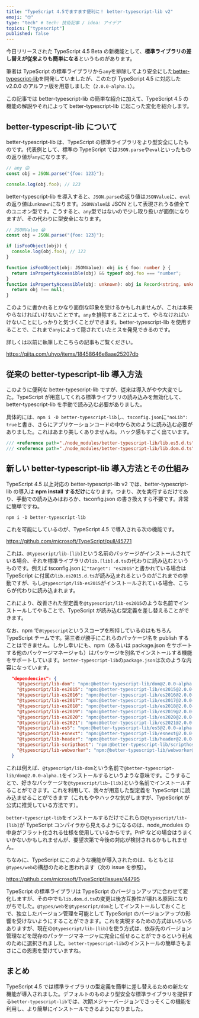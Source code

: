 ```yaml
---
title: "TypeScript 4.5でますます便利に！ better-typescript-lib v2"
emoji: "🤓"
type: "tech" # tech: 技術記事 / idea: アイデア
topics: ["typescript"]
published: false
---
```


今日リリースされた TypeScript 4.5 Beta の新機能として、**標準ライブラリの差し替えが従来よりも簡単になる**というものがあります。

筆者は TypeScript の標準ライブラリから`any`を排除してより安全にした[better-typescript-lib](https://github.com/uhyo/better-typescript-lib)を開発していましたが、このたび TypeScript 4.5 に対応した v2.0.0 のアルファ版を用意しました（`2.0.0-alpha.1`）。

この記事では better-typescript-lib の簡単な紹介に加えて、TypeScript 4.5 の機能の解説やそれによって better-typescript-lib に起こった変化を紹介します。

## better-typescript-lib について

better-typescript-lib は、TypeScript の標準ライブラリをより型安全にしたものです。代表例として、標準の TypeScript では`JSON.parse`や`eval`といったものの返り値が`any`になります。

```ts
// any 😩
const obj = JSON.parse("{foo: 123}");

console.log(obj.foo); // 123
```

better-typescript-lib を導入すると、`JSON.parse`の返り値は`JSONValue`に、`eval`の返り値は`unknown`になります。`JSONValue`は JSON として表現されうる値全てのユニオン型です。こうすると、`any`型ではないので少し取り扱いが面倒になりますが、その代わりに型安全になります。

```ts
// JSONValue 😁
const obj = JSON.parse("{foo: 123}");

if (isFooObject(obj)) {
  console.log(obj.foo); // 123
}

function isFooObject(obj: JSONValue): obj is { foo: number } {
  return isPropertyAccessible(obj) && typeof obj.foo === "number";
}
function isPropertyAccessible(obj: unknown): obj is Record<string, unknown> {
  return obj !== null;
}
```

このように書かれるとかなり面倒な印象を受けるかもしれませんが、これは本来やらなければいけないことです。`any`を排除することによって、やらなければいけないことにしっかりと気づくことができます。better-typescript-lib を使用することで、これまで`any`によって隠されていたミスを発見できるのです。

詳しくは以前に執筆したこちらの記事もご覧ください。

https://qiita.com/uhyo/items/18458646e8aae25207db

## 従来の better-typescript-lib 導入方法

このように便利な better-typescript-lib ですが、従来は導入がやや大変でした。TypeScript が用意してくれる標準ライブラリの読み込みを無効化して、better-typescript-lib を手動で読み込む必要がありました。

具体的には、`npm i -D better-typescript-lib`し、`tsconfig.json`に`"noLib": true`と書き、さらにアプリケーションコードの中から次のように読み込む必要がありました。これはあまり美しくありませんね。ハック感もすごく出ています。

```ts
/// <reference path="./node_modules/better-typescript-lib/lib.es5.d.ts" />
/// <reference path="./node_modules/better-typescript-lib/lib.dom.d.ts" />
```

## 新しい better-typescript-lib 導入方法とその仕組み

TypeScript 4.5 以上対応の better-typescript-lib v2 では、better-typescript-lib の導入は **npm install するだけ**になります。つまり、次を実行するだけであり、手動での読み込みはおろか、tsconfig.json の書き換えすら不要です。非常に簡単ですね。

```
npm i -D better-typescript-lib
```

これを可能にしているのが、TypeScript 4.5 で導入される次の機能です。

https://github.com/microsoft/TypeScript/pull/45771

これは、`@typescript/lib-[lib]`という名前のパッケージがインストールされている場合、それを標準ライブラリの`lib.[lib].d.ts`の代わりに読み込むというものです。例えば tsconfig.json に`"target": "es2015"`と書かれている場合は TypeScript に付属の`lib.es2015.d.ts`が読み込まれるというのがこれまでの挙動ですが、もし`@typescript/lib-es2015`がインストールされている場合、こちらが代わりに読み込まれます。

これにより、改善された型定義を`@typescript/lib-es2015`のような名前でインストールしてやることで、TypeScript が読み込む型定義を差し替えることができます。

なお、npm で`@typescript`というスコープを所持しているのはもちろん TypeScript チームです。第三者が勝手にこれらのパッケージ名を publish することはできません。しかし幸いにも、npm（あるいは package.json をサポートする他のパッケージマネージャも）はパッケージを別名でインストールする機能をサポートしています。`better-typescript-lib`の`package.json`は次のような内容になっています。

```json
  "dependencies": {
    "@typescript/lib-dom": "npm:@better-typescript-lib/dom@2.0.0-alpha.1",
    "@typescript/lib-es2015": "npm:@better-typescript-lib/es2015@2.0.0-alpha.1",
    "@typescript/lib-es2016": "npm:@better-typescript-lib/es2016@2.0.0-alpha.1",
    "@typescript/lib-es2017": "npm:@better-typescript-lib/es2017@2.0.0-alpha.1",
    "@typescript/lib-es2018": "npm:@better-typescript-lib/es2018@2.0.0-alpha.1",
    "@typescript/lib-es2019": "npm:@better-typescript-lib/es2019@2.0.0-alpha.1",
    "@typescript/lib-es2020": "npm:@better-typescript-lib/es2020@2.0.0-alpha.1",
    "@typescript/lib-es2021": "npm:@better-typescript-lib/es2021@2.0.0-alpha.1",
    "@typescript/lib-es5": "npm:@better-typescript-lib/es5@2.0.0-alpha.1",
    "@typescript/lib-esnext": "npm:@better-typescript-lib/esnext@2.0.0-alpha.1",
    "@typescript/lib-header": "npm:@better-typescript-lib/header@2.0.0-alpha.1",
    "@typescript/lib-scripthost": "npm:@better-typescript-lib/scripthost@2.0.0-alpha.1",
    "@typescript/lib-webworker": "npm:@better-typescript-lib/webworker@2.0.0-alpha.1"
  }
```

これは例えば、`@typescript/lib-dom`という名前で`@better-typescript-lib/dom@2.0.0-alpha.1`をインストールするというような意味です。こうすることで、好きなパッケージを`@typescript/lib-[lib]`という名前でインストールすることができます。これを利用して、我々が用意した型定義を TypeScript に読み込ませることができます（これもややハックな気がしますが、TypeScript が公式に推奨している方法です）。

`better-typescript-lib`をインストールするだけでこれらの`@typescript/lib-[lib]`が TypeScript コンパイラから見えるようになるのは、node_modules の中身がフラット化される仕様を使用しているからです。PnP などの場合はうまくいかないかもしれませんが、要望次第で今後の対応が検討されるかもしれません。

ちなみに、TypeScript にこのような機能が導入されたのは、もともとは`@types/web`の構想のためと思われます（次の issue を参照）。

https://github.com/microsoft/TypeScript/issues/44795

TypeScript の標準ライブラリは TypeScript のバージョンアップに合わせて変化しますが、その中でも`lib.dom.d.ts`の変更は後方互換性が壊れる原因になりがちでした。`@types/web`を`@typescript/dom`としてインストールしておくことで、独立したバージョン管理を可能として TypeScript のバージョンアップの影響を受けないようにすることができます。これを実現するための方式はいろいろありますが、現在の`@typescript/lib-[lib]`を使う方式は、依存先のバージョン管理などを既存のパッケージマネージャに完全に任せることができるという利点のために選択されました。`better-typescript-lib`のインストールの簡単さもまさにこの恩恵を受けていますね。

## まとめ

TypeScript 4.5 では標準ライブラリの型定義を簡単に差し替えるための新たな機能が導入されました。デフォルトのものより型安全な標準ライブラリを提供する`better-typescript-lib`では、次期メジャーバージョンでさっそくこの機能を利用し、より簡単にインストールできるようになりました。
